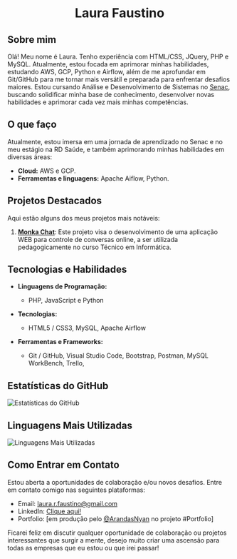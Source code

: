 <h1 align="center">Laura Faustino</h1>

## Sobre mim

Olá! Meu nome é Laura. Tenho experiência com HTML/CSS, JQuery, PHP e MySQL. Atualmente, estou focada em aprimorar minhas habilidades, estudando AWS, GCP, Python e Airflow, além de me aprofundar em Git/GitHub para me tornar mais versátil e preparada para enfrentar desafios maiores. 
Estou cursando Análise e Desenvolvimento de Sistemas no [Senac](https://www.sp.senac.br), buscando solidificar minha base de conhecimento, desenvolver novas habilidades e aprimorar cada vez mais minhas competências.

## O que faço

Atualmente, estou imersa em uma jornada de aprendizado no Senac e no meu estágio na RD Saúde, e também aprimorando minhas habilidades em diversas áreas:

- **Cloud:** AWS e GCP.
- **Ferramentas e linguagens:** Apache Aiflow, Python.

## Projetos Destacados

Aqui estão alguns dos meus projetos mais notáveis:

1. **[Monka Chat](https://github.com/LauraFaustino/monkchat)**: Este projeto visa o desenvolvimento de uma aplicação WEB para controle de conversas online, a ser utilizada pedagogicamente no curso Técnico em Informática.

## Tecnologias e Habilidades

- **Linguagens de Programação:**
  - PHP, JavaScript e Python

- **Tecnologias:**
  - HTML5 / CSS3, MySQL, Apache Airflow

- **Ferramentas e Frameworks:**
  - Git / GitHub, Visual Studio Code, Bootstrap, Postman, MySQL WorkBench, Trello, 

## Estatísticas do GitHub

![Estatísticas do GitHub](https://github-readme-stats.vercel.app/api?username=LauraFaustino&show_icons=true&theme=tokyonight)

## Linguagens Mais Utilizadas

![Linguagens Mais Utilizadas](https://github-readme-stats.vercel.app/api/top-langs/?username=LauraFaustino&layout=compact&theme=tokyonight)

## Como Entrar em Contato

Estou aberta a oportunidades de colaboração e/ou novos desafios. Entre em contato comigo nas seguintes plataformas:

- Email: laura.r.faustino@gmail.com
- LinkedIn: [Clique aqui!](https://www.linkedin.com/in/lah-faustino/)
- Portfolio: [em produção pelo [@ArandasNyan](https://github.com/ArandasNyan) no projeto #Portfolio]

Ficarei feliz em discutir qualquer oportunidade de colaboração ou projetos interessantes que surgir a mente, desejo muito criar uma ascensão para todas as empresas que eu estou ou que irei passar!
